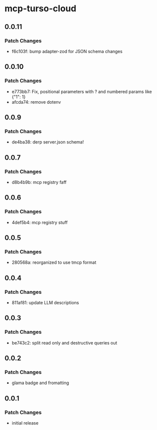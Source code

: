 # mcp-turso-cloud

## 0.0.11

### Patch Changes

- f6c103f: bump adapter-zod for JSON schema changes

## 0.0.10

### Patch Changes

- e773bb7: Fix, positional parameters with ? and numbered params like
  {"1": 1}
- afcda74: remove dotenv

## 0.0.9

### Patch Changes

- de4ba38: derp server.json schema!

## 0.0.7

### Patch Changes

- d8b4b9b: mcp registry faff

## 0.0.6

### Patch Changes

- 4def5b4: mcp registry stuff

## 0.0.5

### Patch Changes

- 280568a: reorganized to use tmcp format

## 0.0.4

### Patch Changes

- 811af81: update LLM descriptions

## 0.0.3

### Patch Changes

- be743c2: split read only and destructive queries out

## 0.0.2

### Patch Changes

- glama badge and fromatting

## 0.0.1

### Patch Changes

- initial release

